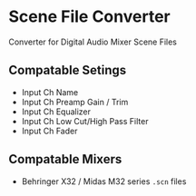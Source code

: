 # Scene File Converter
Converter for Digital Audio Mixer Scene Files

## Compatable Setings
* Input Ch Name
* Input Ch Preamp Gain / Trim
* Input Ch Equalizer
* Input Ch Low Cut/High Pass Filter
* Input Ch Fader

## Compatable Mixers
* Behringer X32 / Midas M32 series `.scn` files
